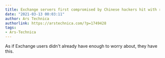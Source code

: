 ```yaml
---
title: Exchange servers first compromised by Chinese hackers hit with ransomware
date: "2021-03-13 00:03:11"
author: Ars Technica
authorlink: https://arstechnica.com/?p=1749428
tags:
- Ars-Technica
---
```

As if Exchange users didn't already have enough to worry about, they have this.
